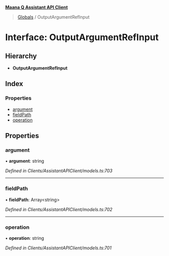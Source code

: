 **[Maana Q Assistant API Client](../README.md)**

> [Globals](../README.md) / OutputArgumentRefInput

# Interface: OutputArgumentRefInput

## Hierarchy

* **OutputArgumentRefInput**

## Index

### Properties

* [argument](outputargumentrefinput.md#argument)
* [fieldPath](outputargumentrefinput.md#fieldpath)
* [operation](outputargumentrefinput.md#operation)

## Properties

### argument

•  **argument**: string

*Defined in Clients/AssistantAPIClient/models.ts:703*

___

### fieldPath

•  **fieldPath**: Array\<string>

*Defined in Clients/AssistantAPIClient/models.ts:702*

___

### operation

•  **operation**: string

*Defined in Clients/AssistantAPIClient/models.ts:701*
